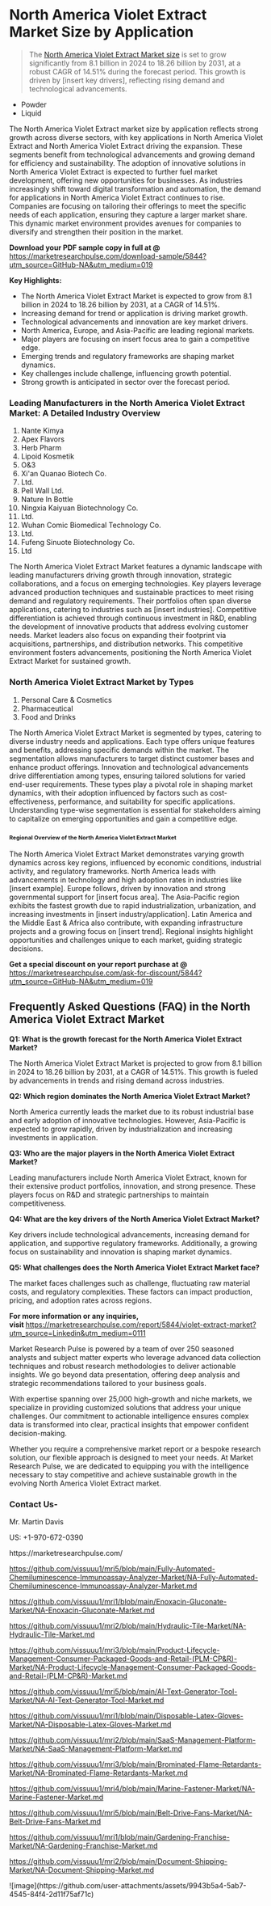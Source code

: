 <h1>North America Violet Extract Market&nbsp;Size by Application</h1><blockquote><p>The <a href="https://marketresearchpulse.com/download-sample/5844?utm_source=GitHub-NA&amp;utm_medium=019">North America Violet Extract Market size</a> is set to grow significantly from 8.1 billion in 2024 to 18.26 billion by 2031, at a robust CAGR of 14.51% during the forecast period. This growth is driven by [insert key drivers], reflecting rising demand and technological advancements.</p></blockquote><ul><li>Powder<li> Liquid</li></ul><p>The North America Violet Extract market size by application reflects strong growth across diverse sectors, with key applications in North America Violet Extract and North America Violet Extract driving the expansion. These segments benefit from technological advancements and growing demand for efficiency and sustainability. The adoption of innovative solutions in North America Violet Extract is expected to further fuel market development, offering new opportunities for businesses. As industries increasingly shift toward digital transformation and automation, the demand for applications in North America Violet Extract continues to rise. Companies are focusing on tailoring their offerings to meet the specific needs of each application, ensuring they capture a larger market share. This dynamic market environment provides avenues for companies to diversify and strengthen their position in the market.</p><p><strong>Download your PDF sample copy in full at @ </strong><a href="https://marketresearchpulse.com/download-sample/5844?utm_source=GitHub-NA&amp;utm_medium=019">https://marketresearchpulse.com/download-sample/5844?utm_source=GitHub-NA&amp;utm_medium=019</a></p><p><strong>Key Highlights: </strong></p><ul><li>The North America Violet Extract Market is expected to grow from 8.1 billion in 2024 to 18.26 billion by 2031, at a CAGR of 14.51%.</li><li>Increasing demand for trend or application is driving market growth.</li><li>Technological advancements and innovation are key market drivers.</li><li>North America, Europe, and Asia-Pacific are leading regional markets.</li><li>Major players are focusing on insert focus area to gain a competitive edge.</li><li>Emerging trends and regulatory frameworks are shaping market dynamics.</li><li>Key challenges include challenge, influencing growth potential.</li><li>Strong growth is anticipated in sector over the forecast period.</li></ul><h3>Leading Manufacturers in the North America Violet Extract Market: A Detailed Industry Overview</h3><ol><li>Nante Kimya</li><li>Apex Flavors</li><li>Herb Pharm</li><li>Lipoid Kosmetik</li><li>O&3</li><li>Xi'an Quanao Biotech Co.</li><li>Ltd.</li><li>Pell Wall Ltd.</li><li>Nature In Bottle</li><li>Ningxia Kaiyuan Biotechnology Co.</li><li>Ltd.</li><li>Wuhan Comic Biomedical Technology Co.</li><li>Ltd.</li><li>Fufeng Sinuote Biotechnology Co.</li><li>Ltd</li></ol><div class="flex max-w-full flex-col flex-grow"><div class="min-h-8 text-message flex w-full flex-col items-end gap-2 whitespace-normal break-words [.text-message+&amp;]:mt-5" dir="auto" data-message-author-role="assistant" data-message-id="fd8432e4-4910-450d-b182-61b7bfb0a01f" data-message-model-slug="gpt-4o"><div class="flex w-full flex-col gap-1 empty:hidden first:pt-[3px]"><div class="markdown prose w-full break-words dark:prose-invert light"><p>The North America Violet Extract Market features a dynamic landscape with leading manufacturers driving growth through innovation, strategic collaborations, and a focus on emerging technologies. Key players leverage advanced production techniques and sustainable practices to meet rising demand and regulatory requirements. Their portfolios often span diverse applications, catering to industries such as [insert industries]. Competitive differentiation is achieved through continuous investment in R&amp;D, enabling the development of innovative products that address evolving customer needs. Market leaders also focus on expanding their footprint via acquisitions, partnerships, and distribution networks. This competitive environment fosters advancements, positioning the North America Violet Extract Market for sustained growth.</p></div></div></div></div><h3>North America Violet Extract Market by Types</h3><ol><li>Personal Care & Cosmetics<li> Pharmaceutical<li> Food and Drinks</li></ol><div class="flex max-w-full flex-col flex-grow"><div class="min-h-8 text-message flex w-full flex-col items-end gap-2 whitespace-normal break-words [.text-message+&amp;]:mt-5" dir="auto" data-message-author-role="assistant" data-message-id="084470be-0bb7-4664-bddf-5156b4f41249" data-message-model-slug="gpt-4o-mini"><div class="flex w-full flex-col gap-1 empty:hidden first:pt-[3px]"><div class="markdown prose w-full break-words dark:prose-invert light"><p>The North America Violet Extract Market is segmented by types, catering to diverse industry needs and applications. Each type offers unique features and benefits, addressing specific demands within the market. The segmentation allows manufacturers to target distinct customer bases and enhance product offerings. Innovation and technological advancements drive differentiation among types, ensuring tailored solutions for varied end-user requirements. These types play a pivotal role in shaping market dynamics, with their adoption influenced by factors such as cost-effectiveness, performance, and suitability for specific applications. Understanding type-wise segmentation is essential for stakeholders aiming to capitalize on emerging opportunities and gain a competitive edge.</p></div></div></div></div><h3><span style="font-size: 11px;">Regional Overview of the North America Violet Extract Market</span></h3><div class="flex max-w-full flex-col flex-grow"><div class="min-h-8 text-message flex w-full flex-col items-end gap-2 whitespace-normal break-words [.text-message+&amp;]:mt-5" dir="auto" data-message-author-role="assistant" data-message-id="e9038762-ce64-4e30-91c9-9bd413514231" data-message-model-slug="gpt-4o-mini"><div class="flex w-full flex-col gap-1 empty:hidden first:pt-[3px]"><div class="markdown prose w-full break-words dark:prose-invert light"><p>The North America Violet Extract Market demonstrates varying growth dynamics across key regions, influenced by economic conditions, industrial activity, and regulatory frameworks. North America leads with advancements in technology and high adoption rates in industries like [insert example]. Europe follows, driven by innovation and strong governmental support for [insert focus area]. The Asia-Pacific region exhibits the fastest growth due to rapid industrialization, urbanization, and increasing investments in [insert industry/application]. Latin America and the Middle East &amp; Africa also contribute, with expanding infrastructure projects and a growing focus on [insert trend]. Regional insights highlight opportunities and challenges unique to each market, guiding strategic decisions.</p></div></div></div></div><p><strong>Get a special discount on your report purchase at @ </strong><a href="https://marketresearchpulse.com/ask-for-discount/5844?utm_source=GitHub-NA&amp;utm_medium=019">https://marketresearchpulse.com/ask-for-discount/5844?utm_source=GitHub-NA&amp;utm_medium=019</a></p><h2>Frequently Asked Questions (FAQ) in the North America Violet Extract Market</h2><p><strong>Q1: What is the growth forecast for the North America Violet Extract Market?</strong></p><p>The North America Violet Extract Market is projected to grow from 8.1 billion in 2024 to 18.26 billion by 2031, at a CAGR of 14.51%. This growth is fueled by advancements in trends and rising demand across industries.</p><p><strong>Q2: Which region dominates the North America Violet Extract Market?</strong></p><p>North America currently leads the market due to its robust industrial base and early adoption of innovative technologies. However, Asia-Pacific is expected to grow rapidly, driven by industrialization and increasing investments in application.</p><p><strong>Q3: Who are the major players in the North America Violet Extract Market?</strong></p><p>Leading manufacturers include North America Violet Extract, known for their extensive product portfolios, innovation, and strong presence. These players focus on R&amp;D and strategic partnerships to maintain competitiveness.</p><p><strong>Q4: What are the key drivers of the North America Violet Extract Market?</strong></p><p>Key drivers include technological advancements, increasing demand for application, and supportive regulatory frameworks. Additionally, a growing focus on sustainability and innovation is shaping market dynamics.</p><p><strong>Q5: What challenges does the North America Violet Extract Market face?</strong></p><p>The market faces challenges such as challenge, fluctuating raw material costs, and regulatory complexities. These factors can impact production, pricing, and adoption rates across regions.</p><p><strong>For more information or any inquiries, visit&nbsp;</strong><a href="https://marketresearchpulse.com/report/5844/violet-extract-market?utm_source=Linkedin&utm_medium=0111">https://marketresearchpulse.com/report/5844/violet-extract-market?utm_source=Linkedin&utm_medium=0111</a></p><p>Market Research Pulse is powered by a team of over 250 seasoned analysts and subject matter experts who leverage advanced data collection techniques and robust research methodologies to deliver actionable insights. We go beyond data presentation, offering deep analysis and strategic recommendations tailored to your business goals.</p><p>With expertise spanning over 25,000 high-growth and niche markets, we specialize in providing customized solutions that address your unique challenges. Our commitment to actionable intelligence ensures complex data is transformed into clear, practical insights that empower confident decision-making.</p><p>Whether you require a comprehensive market report or a bespoke research solution, our flexible approach is designed to meet your needs. At Market Research Pulse, we are dedicated to equipping you with the intelligence necessary to stay competitive and achieve sustainable growth in the evolving North America Violet Extract market.</p><h3><strong>Contact Us-</strong></h3><p>Mr. Martin Davis</p><p>US: +1-970-672-0390</p><p>https://marketresearchpulse.com/</p><p><a href="https://github.com/vissuuu1/mri5/blob/main/Fully-Automated-Chemiluminescence-Immunoassay-Analyzer-Market/NA-Fully-Automated-Chemiluminescence-Immunoassay-Analyzer-Market.md">https://github.com/vissuuu1/mri5/blob/main/Fully-Automated-Chemiluminescence-Immunoassay-Analyzer-Market/NA-Fully-Automated-Chemiluminescence-Immunoassay-Analyzer-Market.md</a></p><p><a href="https://github.com/vissuuu1/mri1/blob/main/Enoxacin-Gluconate-Market/NA-Enoxacin-Gluconate-Market.md">https://github.com/vissuuu1/mri1/blob/main/Enoxacin-Gluconate-Market/NA-Enoxacin-Gluconate-Market.md</a></p><p><a href="https://github.com/vissuuu1/mri2/blob/main/Hydraulic-Tile-Market/NA-Hydraulic-Tile-Market.md">https://github.com/vissuuu1/mri2/blob/main/Hydraulic-Tile-Market/NA-Hydraulic-Tile-Market.md</a></p><p><a href="https://github.com/vissuuu1/mri3/blob/main/Product-Lifecycle-Management-Consumer-Packaged-Goods-and-Retail-(PLM-CP&R)-Market/NA-Product-Lifecycle-Management-Consumer-Packaged-Goods-and-Retail-(PLM-CP&R)-Market.md">https://github.com/vissuuu1/mri3/blob/main/Product-Lifecycle-Management-Consumer-Packaged-Goods-and-Retail-(PLM-CP&R)-Market/NA-Product-Lifecycle-Management-Consumer-Packaged-Goods-and-Retail-(PLM-CP&R)-Market.md</a></p><p><a href="https://github.com/vissuuu1/mri5/blob/main/AI-Text-Generator-Tool-Market/NA-AI-Text-Generator-Tool-Market.md">https://github.com/vissuuu1/mri5/blob/main/AI-Text-Generator-Tool-Market/NA-AI-Text-Generator-Tool-Market.md</a></p><p><a href="https://github.com/vissuuu1/mri1/blob/main/Disposable-Latex-Gloves-Market/NA-Disposable-Latex-Gloves-Market.md">https://github.com/vissuuu1/mri1/blob/main/Disposable-Latex-Gloves-Market/NA-Disposable-Latex-Gloves-Market.md</a></p><p><a href="https://github.com/vissuuu1/mri2/blob/main/SaaS-Management-Platform-Market/NA-SaaS-Management-Platform-Market.md">https://github.com/vissuuu1/mri2/blob/main/SaaS-Management-Platform-Market/NA-SaaS-Management-Platform-Market.md</a></p><p><a href="https://github.com/vissuuu1/mri3/blob/main/Brominated-Flame-Retardants-Market/NA-Brominated-Flame-Retardants-Market.md">https://github.com/vissuuu1/mri3/blob/main/Brominated-Flame-Retardants-Market/NA-Brominated-Flame-Retardants-Market.md</a></p><p><a href="https://github.com/vissuuu1/mri4/blob/main/Marine-Fastener-Market/NA-Marine-Fastener-Market.md">https://github.com/vissuuu1/mri4/blob/main/Marine-Fastener-Market/NA-Marine-Fastener-Market.md</a></p><p><a href="https://github.com/vissuuu1/mri5/blob/main/Belt-Drive-Fans-Market/NA-Belt-Drive-Fans-Market.md">https://github.com/vissuuu1/mri5/blob/main/Belt-Drive-Fans-Market/NA-Belt-Drive-Fans-Market.md</a></p><p><a href="https://github.com/vissuuu1/mri1/blob/main/Gardening-Franchise-Market/NA-Gardening-Franchise-Market.md">https://github.com/vissuuu1/mri1/blob/main/Gardening-Franchise-Market/NA-Gardening-Franchise-Market.md</a></p><p><a href="https://github.com/vissuuu1/mri2/blob/main/Document-Shipping-Market/NA-Document-Shipping-Market.md">https://github.com/vissuuu1/mri2/blob/main/Document-Shipping-Market/NA-Document-Shipping-Market.md</a></p>
![image](https://github.com/user-attachments/assets/9943b5a4-5ab7-4545-84f4-2d11f75af71c)
